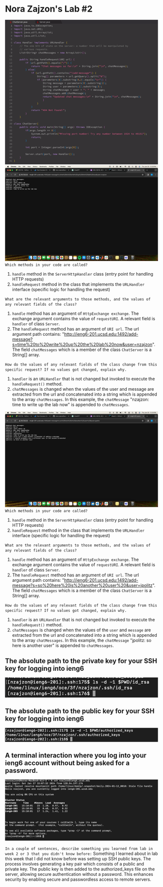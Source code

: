 Nora Zajzon's Lab #2
=========
![Image](chatCode.png)
![Image](user1.png)
`Which methods in your code are called?`
1. `handle` method in the `ServerHttpHandler` class (entry point for handling HTTP requests)
2. `handleRequest` method in the class that implements the `URLHandler` interface (specific logic for handling the request)
   
`What are the relevant arguments to those methods, and the values of any relevant fields of the class?`
1. `handle` method has an argument of `HttpExchange exchange`. The exchange argument contains the value of `requestURI`. A relevant field is `handler` of class `Server`.
2. The `handleRequest` method has an argument of `URI url`. The url argument path contains: "http://ieng6-201.ucsd.edu:1492/add-message?s=time%20to%20write%20up%20the%20lab%20now&user=nzajzon". The field `chatMessages` which is a member of the class `ChatServer` is a String[] array.

`How do the values of any relevant fields of the class change from this specific request? If no values got changed, explain why.`
1. `handler` is an `URLHandler` that is not changed but invoked to execute the `handleRequest()` method.
2. `chatMessages` is changed when the values of the user and message are extracted from the url and concatenated into a string which is appended to the array `chatMessages`. In this example, the `chatMessage` "nzajzon: time to write up the lab now" is appended to `chatMessages`.

![Image](user2.png)
`Which methods in your code are called?`
1. `handle` method in the `ServerHttpHandler` class (entry point for handling HTTP requests)
2. `handleRequest` method in the class that implements the `URLHandler` interface (specific logic for handling the request)
   
`What are the relevant arguments to those methods, and the values of any relevant fields of the class?`
1. `handle` method has an argument of `HttpExchange exchange`. The exchange argument contains the value of `requestURI`. A relevant field is `handler` of class `Server`.
2. The `handleRequest` method has an argument of `URI url`. The url argument path contains: "http://ieng6-201.ucsd.edu:1492/add-message?s=so%20here%20is%20another%20user%20&user=jpolitz". The field `chatMessages` which is a member of the class `ChatServer` is a String[] array.
   
`How do the values of any relevant fields of the class change from this specific request? If no values got changed, explain why.`
1. `handler` is an `URLHandler` that is not changed but invoked to execute the `handleRequest()` method.
2. `chatMessages` is changed when the values of the `user` and `message` are extracted from the url and concatenated into a string which is appended to the array `chatMessages`. In this example, the `chatMessage` "jpolitz: so here is another user" is appended to `chatMessages`.

## The absolute path to the private key for your SSH key for logging into ieng6
![Image](lsprivate.png)

## The absolute path to the public key for your SSH key for logging into ieng6
![Image](public.png)

## A terminal interaction where you log into your ieng6 account without being asked for a password.
![Image](login.png)

`In a couple of sentences, describe something you learned from lab in week 2 or 3 that you didn't know before:` Something I learned about in lab this week that I did not know before was setting up SSH public keys. The process involves generating a key pair which consists of a public and private key. The public key is then added to the authorized_keys file on the server, allowing secure authentication without a password. This enhances security by enabling secure and passwordless access to remote servers.
